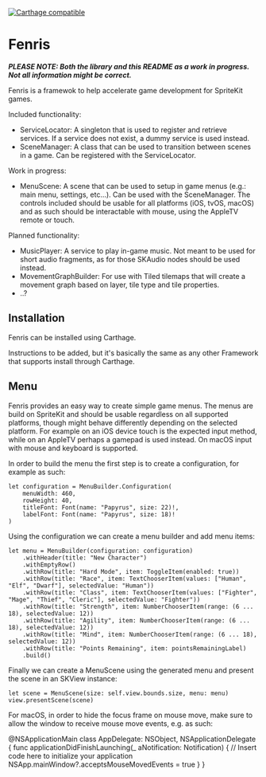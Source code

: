 [![Carthage compatible](https://img.shields.io/badge/Carthage-compatible-4BC51D.svg?style=flat)](https://github.com/Carthage/Carthage)

#  Fenris

_**PLEASE NOTE: Both the library and this README as a work in progress. Not all information might be correct.**_

Fenris is a framewok to help accelerate game development for SpriteKit games. 

Included functionality:
- ServiceLocator: A singleton that is used to register and retrieve services. If a service does not exist, a dummy service is used instead.
- SceneManager: A class that can be used to transition between scenes in a game. Can be registered with the ServiceLocator.

Work in progress:
- MenuScene: A scene that can be used to setup in game menus (e.g.: main menu, settings, etc...). Can be used with the SceneManager. The controls included should be usable for all platforms (iOS, tvOS, macOS) and as such should be interactable with mouse, using the AppleTV remote or touch.

Planned functionality:
- MusicPlayer: A service to play in-game music. Not meant to be used for short audio fragments, as for those SKAudio nodes should be used instead.
- MovementGraphBuilder: For use with Tiled tilemaps that will create a movement graph based on layer, tile type and tile properties. 
- ..?

## Installation

Fenris can be installed using Carthage. 

Instructions to be added, but it's basically the same as any other Framework that supports install through Carthage.

## Menu

Fenris provides an easy way to create simple game menus. The menus are build on SpriteKit and should be usable regardless on all supported platforms, though might behave differently depending on the selected platform. For example on an iOS device touch is the expected input method, while on an AppleTV perhaps a gamepad is used instead. On macOS input with mouse and keyboard is supported.

In order to build the menu the first step is to create a configuration, for example as such: 

	let configuration = MenuBuilder.Configuration(
	    menuWidth: 460,
	    rowHeight: 40,
	    titleFont: Font(name: "Papyrus", size: 22)!,
	    labelFont: Font(name: "Papyrus", size: 18)!
	)

Using the configuration we can create a menu builder and add menu items:

	let menu = MenuBuilder(configuration: configuration)
	    .withHeader(title: "New Character")
	    .withEmptyRow()
	    .withRow(title: "Hard Mode", item: ToggleItem(enabled: true))
	    .withRow(title: "Race", item: TextChooserItem(values: ["Human", "Elf", "Dwarf"], selectedValue: "Human"))
	    .withRow(title: "Class", item: TextChooserItem(values: ["Fighter", "Mage", "Thief", "Cleric"], selectedValue: "Fighter"))
	    .withRow(title: "Strength", item: NumberChooserItem(range: (6 ... 18), selectedValue: 12))
	    .withRow(title: "Agility", item: NumberChooserItem(range: (6 ... 18), selectedValue: 12))
	    .withRow(title: "Mind", item: NumberChooserItem(range: (6 ... 18), selectedValue: 12))
	    .withRow(title: "Points Remaining", item: pointsRemainingLabel)
	    .build()

Finally we can create a MenuScene using the generated menu and present the scene in an SKView instance:

    let scene = MenuScene(size: self.view.bounds.size, menu: menu)
    view.presentScene(scene)

For macOS, in order to hide the focus frame on mouse move, make sure to allow the window to receive mouse move events, e.g. as such:

@NSApplicationMain
class AppDelegate: NSObject, NSApplicationDelegate {
    func applicationDidFinishLaunching(_ aNotification: Notification) {
        // Insert code here to initialize your application
        NSApp.mainWindow?.acceptsMouseMovedEvents = true
    }
}
